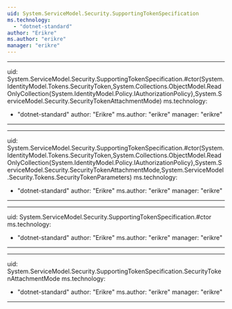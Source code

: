 ```yaml
---
uid: System.ServiceModel.Security.SupportingTokenSpecification
ms.technology: 
  - "dotnet-standard"
author: "Erikre"
ms.author: "erikre"
manager: "erikre"
---
```


---
uid: System.ServiceModel.Security.SupportingTokenSpecification.#ctor(System.IdentityModel.Tokens.SecurityToken,System.Collections.ObjectModel.ReadOnlyCollection{System.IdentityModel.Policy.IAuthorizationPolicy},System.ServiceModel.Security.SecurityTokenAttachmentMode)
ms.technology: 
  - "dotnet-standard"
author: "Erikre"
ms.author: "erikre"
manager: "erikre"
---

---
uid: System.ServiceModel.Security.SupportingTokenSpecification.#ctor(System.IdentityModel.Tokens.SecurityToken,System.Collections.ObjectModel.ReadOnlyCollection{System.IdentityModel.Policy.IAuthorizationPolicy},System.ServiceModel.Security.SecurityTokenAttachmentMode,System.ServiceModel.Security.Tokens.SecurityTokenParameters)
ms.technology: 
  - "dotnet-standard"
author: "Erikre"
ms.author: "erikre"
manager: "erikre"
---

---
uid: System.ServiceModel.Security.SupportingTokenSpecification.#ctor
ms.technology: 
  - "dotnet-standard"
author: "Erikre"
ms.author: "erikre"
manager: "erikre"
---

---
uid: System.ServiceModel.Security.SupportingTokenSpecification.SecurityTokenAttachmentMode
ms.technology: 
  - "dotnet-standard"
author: "Erikre"
ms.author: "erikre"
manager: "erikre"
---
